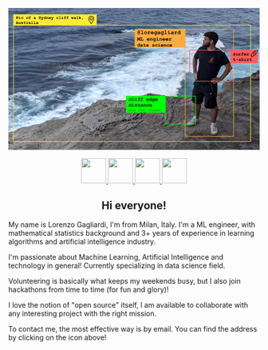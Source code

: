 ![loregagliard self presentation header](self_presentation_image_github.png)

<p align="center">
  <a href="https://www.linkedin.com/in/loregagliard/">
    <img width="50" height="50" src="https://img.icons8.com/plasticine/100/000000/linkedin.png"/>
  </a>
  <a href="https://github.com/loregagliard">
    <img width="50" height="50" src="https://img.icons8.com/dusk/64/000000/github.png"/>
  </a>
  <a href="https://devpost.com/loregagliard">
    <img width="50" height="50" src="https://img.icons8.com/color/48/000000/devpost.png"/>
  </a>
  <a href="mailto:loregagliard@gmail.com?subject=Mail from GitHub: ">
    <img width="50" height="50" src="https://img.icons8.com/plasticine/100/000000/email.png"/>
  </a>
</p>

<h2 align="center">Hi everyone!</h2>
My name is Lorenzo Gagliardi, I'm from Milan, Italy.
I'm a ML engineer, with mathematical statistics background and 3+ years of experience in learning algorithms and artificial intelligence industry.


I'm passionate about Machine Learning, Artificial Intelligence and technology in general!
Currently specializing in data science field.


Volunteering is basically what keeps my weekends busy, but I also join hackathons from time to time (for fun and glory)!


I love the notion of "open source" itself, I am available to collaborate with any interesting project with the right mission.


To contact me, the most effective way is by email. You can find the address by clicking on the icon above!


<!---
loregagliard/loregagliard is a ✨ special ✨ repository because its `README.md` (this file) appears on your GitHub profile.
You can click the Preview link to take a look at your changes.
--->
